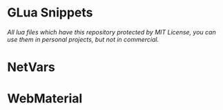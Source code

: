 # GLua Snippets
###### *All lua files which have this repository protected by MIT License, you can use them in personal projects, but not in commercial.*

# **NetVars**
# **WebMaterial**
